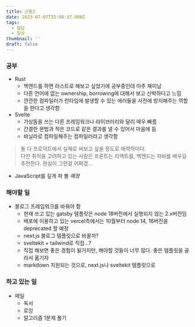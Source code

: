 ```yaml
---
title: 근황2
date: 2023-07-07T15:08:37.000Z
tags:
  - 잡담
  - 일상
thumbnail: ''
draft: false
---
```


### 공부

- Rust
  - 백엔드를 하면 러스트로 해보고 싶었기에 공부중인데 아주 재미남
  - 다른 언어에 없는 ownership, borrowing에 대해서 보고 신박하다고 느낌
  - 깐깐한 컴파일러가 런타임에 발생할 수 있는 에러들을 사전에 방지해주는 역할을 한다고 생각함
- Svelte
  - 가상돔을 쓰는 다른 프레임워크나 라이브러리와 달리 매우 빠름
  - 간결한 문법과 적은 코드로 같은 결과를 낼 수 있어서 마음에 듬
  - 바닐라로 컴파일해주는 컴파일러라고 생각함

> 둘 다 프로덕트에서 실제로 써보고 싶을 정도로 매력적이다.  
> 다만 취직을 고려하고 있는 사람은 프론트는 리액트를, 백엔드는 자바를 배우길 추천한다. 현실이 그런걸 어쩌겠...

- JavaScript를 깊게 파 볼 _예정_

### 해야할 일

- 블로그 프레임워크를 바꿔야 함
  - 현재 쓰고 있는 gatsby 템플릿은 node 18버전에서 실행되지 않는 2.x버전임
  - 배포에 이용하고 있는 vercel측에서는 10월부터 node 14, 16버전을 deprecated 할 예정
  - next.js 블로그 템플릿으로 바꿀까?
  - sveltekit + tailwind로 직접...?
  - 직접 해보면 좋은 경험이 될거지만, 해야할 것들이 너무 많다. 좋은 템플릿을 골라서 옮기자
  - markdown 지원되는 것으로, next.js나 sveltekit 템플릿으로

### 하고 있는 일

- 매일
  - 독서
  - 로잉
  - 알고리즘 1문제 풀기
